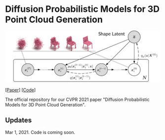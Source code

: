 # Diffusion Probabilistic Models for 3D Point Cloud Generation
![teaser](teaser.png)

[[Paper](https://arxiv.org/abs/2103.01458)] [[Code](https://github.com/luost26/diffusion-point-cloud)]

The official repository for our CVPR 2021 paper "Diffusion Probabilistic Models for 3D Point Cloud Generation".

## Updates

Mar 1, 2021. Code is coming soon.
